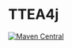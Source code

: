 # TTEA4j

[![Maven Central](https://img.shields.io/maven-central/v/io.github.xtyuns/TTEA4j?style=flat-square)](https://mvnrepository.com/artifact/io.github.xtyuns/TTEA4j)